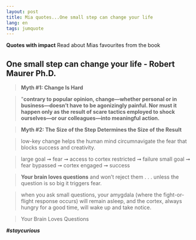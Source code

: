 ```yaml
---
layout: post
title: Mia quotes...One small step can change your life
lang: en
tags: jumquote
---
```


**Quotes with impact** Read about Mias favourites from the book

##  One small step can change your life - Robert Maurer Ph.D.


> **Myth #1: Change Is Hard**

> "**contrary to popular opinion, change—whether personal or in business—doesn’t have to be agonizingly painful. 
> Nor must it happen only as the result of scare tactics employed to shock ourselves—or our colleagues—into meaningful action.**


> **Myth #2: The Size of the Step Determines the Size of the Result**

> low-key change helps the human mind circumnavigate the fear that blocks success and creativity.

> large goal ➞ fear ➞ access to cortex restricted ➞ failure 
> small goal ➞ fear bypassed ➞ cortex engaged ➞ success

> **Your brain loves questions** and won’t reject them . . .
> unless the question is so big it triggers fear.

> when you ask small questions, your amygdala (where the fight-or-flight response occurs) will remain asleep, 
> and the cortex, always hungry for a good time, will wake up and take notice.


> Your Brain Loves Questions

_**#staycurious**_

